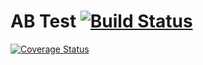 # AB Test [![Build Status](https://img.shields.io/circleci/project/softexpertsa/abtest/master.svg?style=flat-square)](https://circleci.com/gh/softexpertsa/abtest)

[![Coverage Status](https://coveralls.io/repos/softexpertsa/abtest/badge.svg?branch=master&service=github)](https://coveralls.io/github/softexpertsa/abtest?branch=master)
